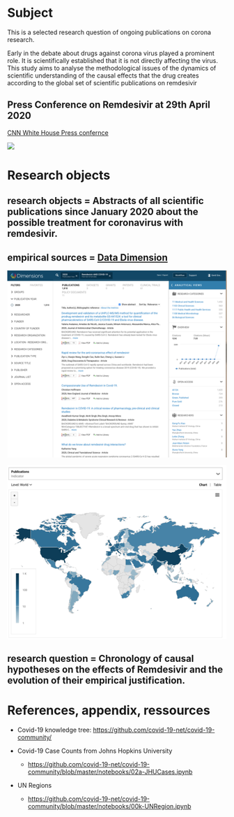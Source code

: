 # Subject

This is a selected research question of ongoing publications on corona research.


Early in the debate about drugs against corona virus played a prominent role. It is scientifically established that it is not directly affecting the virus. This study aims to analyse the methodological issues of the dynamics of scientific understanding of the causal effects that the drug creates according to the global set of scientific publications on remdesivir

## Press Conference on Remdesivir at 29th April 2020
[CNN White House Press confernce](https://edition.cnn.com/2020/04/29/health/gilead-sciences-remdesivir-covid-19-treatment/index.html)


![](assets/markdown-img-paste-20200430105831341.png)

# Research objects

## **research objects** = Abstracts of all scientific publications since January 2020 about the possible treatment for coronavirus with remdesivir.


## **empirical sources** = [Data Dimension](https://app.dimensions.ai/discover/publication?search_text=%222019-nCoV%22%20OR%20%22COVID-19%22%20OR%20%E2%80%9CSARS-CoV-2%E2%80%9D%20OR%20((%22coronavirus%22%20%20OR%20%22corona%20virus%22)%20AND%20(Wuhan%20OR%20China))&search_type=kws&search_field=full_search&and_facet_year=2020)

![](assets/markdown-img-paste-20200527112136856.png)

![](assets/markdown-img-paste-20200527112434799.png)

## **research question** = Chronology of causal hypotheses on the effects of Remdesivir and the evolution of their empirical justification.

# References, appendix, ressources

- Covid-19 knowledge tree: https://github.com/covid-19-net/covid-19-community/

- Covid-19 Case Counts from Johns Hopkins University
  - https://github.com/covid-19-net/covid-19-community/blob/master/notebooks/02a-JHUCases.ipynb

- UN Regions
  - https://github.com/covid-19-net/covid-19-community/blob/master/notebooks/00k-UNRegion.ipynb
